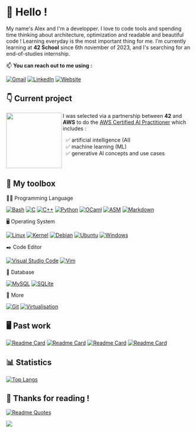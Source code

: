 # 👋 Hello !

My name's Alex and I'm a developper. I love to code tools and spending time thinking about architecture, optimization and readable and beautiful code ! Learning everyday is the most important thing for me. I’m currently learning at **42 School** since 6th november of 2023, and I's searching for an end-of-studies internship.

📫 **You can reach out to me using :**

[![Gmail](https://img.shields.io/badge/Gmail-D14836?logo=gmail&logoColor=white)](mailto:abourgeo@student.42.fr)
[![LinkedIn](https://custom-icon-badges.demolab.com/badge/LinkedIn-0A66C2?logo=linkedin-white&logoColor=fff)](https://www.linkedin.com/in/alex-bourgeois-547440366/)
[![Website](https://img.shields.io/website-up-down-green-red/http/shields.io.svg)](https://cv.42.fr/abourgeo)

## 👇 Current project

<img align="left" width="150" height="150" src="https://github.com/user-attachments/assets/8905b64f-841a-43de-a4b4-b870fd5d3692">

I was selected via a partnership between **42** and **AWS** to do the [AWS Certified AI Practitioner](https://aws.amazon.com/certification/certified-ai-practitioner/) which includes :

&nbsp; ✅ artificial intelligence (Al)\
&nbsp; ✅ machine learning (ML)\
&nbsp; ✅ generative Al concepts and use cases

<br>

## 🧰 My toolbox

🧑‍💻 Programming Language

[![Bash](https://img.shields.io/badge/Bash-4EAA25?logo=gnubash&logoColor=fff)](#)
[![C](https://img.shields.io/badge/C-00599C?logo=c&logoColor=white)](#)
[![C++](https://img.shields.io/badge/C++-%2300599C.svg?logo=c%2B%2B&logoColor=white)](#)
[![Python](https://img.shields.io/badge/Python-3776AB?logo=python&logoColor=fff)](#)
[![OCaml](https://img.shields.io/badge/OCaml-EC6813?logo=ocaml&logoColor=fff)](#)
[![ASM](https://img.shields.io/badge/ASM-1E90FF)](#)
[![Markdown](https://img.shields.io/badge/Markdown-%23000000.svg?logo=markdown&logoColor=white)](#)

🖥️ Operating System

[![Linux](https://img.shields.io/badge/Linux-FCC624?logo=linux&logoColor=black)](#)
[![Kernel](https://img.shields.io/badge/Kernel-8A2BE2)](#)
[![Debian](https://img.shields.io/badge/Debian-A81D33?logo=debian&logoColor=fff)](#)
[![Ubuntu](https://img.shields.io/badge/Ubuntu-E95420?logo=ubuntu&logoColor=white)](#)
[![Windows](https://custom-icon-badges.demolab.com/badge/Windows-0078D6?logo=windows11&logoColor=white)](#)

:black_nib: Code Editor

[![Visual Studio Code](https://custom-icon-badges.demolab.com/badge/Visual%20Studio%20Code-0078d7.svg?logo=vsc&logoColor=white)](#)
[![Vim](https://img.shields.io/badge/Vim-%2311AB00.svg?logo=vim&logoColor=white)](#)

:vhs: Database

[![MySQL](https://img.shields.io/badge/MySQL-4479A1?logo=mysql&logoColor=fff)](#)
[![SQLite](https://img.shields.io/badge/SQLite-%2307405e.svg?logo=sqlite&logoColor=white)](#)

📂 More

[![Git](https://img.shields.io/badge/Git-FF4500)](#)
[![Virtualisation](https://img.shields.io/badge/Virtualisation-7DF9FF)](#)

## 🖥 Past work

[![Readme Card](https://github-readme-stats.vercel.app/api/pin/?username=alexbrgs42&repo=KFS&theme=highcontrast)](https://github.com/alexbrgs42/KFS)
[![Readme Card](https://github-readme-stats.vercel.app/api/pin/?username=alexbrgs42&repo=malloc&theme=highcontrast)](https://github.com/alexbrgs42/malloc)
[![Readme Card](https://github-readme-stats.vercel.app/api/pin/?username=alexbrgs42&repo=42_Cub3D&theme=highcontrast)](https://github.com/alexbrgs42/42_Cub3D)
[![Readme Card](https://github-readme-stats.vercel.app/api/pin/?username=alexbrgs42&repo=42_MiniShell&theme=highcontrast)](https://github.com/alexbrgs42/42_MiniShell)


## 📊 Statistics

[![Top Langs](https://github-readme-stats.vercel.app/api/top-langs/?username=alexbrgs42&layout=donut-vertical&theme=dark)](https://github.com/anuraghazra/github-readme-stats)

## 🎉 Thanks for reading !

[![Readme Quotes](https://quotes-github-readme.vercel.app/api?type=horizontal&theme=dark)](https://github.com/piyushsuthar/github-readme-quotes)

<a target="_blank" rel="noopener noreferrer nofollow" href="https://camo.githubusercontent.com/d29e12fc9dbe987a57f309d86d9b8f81b45c7d8e7a09d5217464f8893e8dc2a7/68747470733a2f2f63617073756c652d72656e6465722e76657263656c2e6170702f6170693f747970653d776176696e6726636f6c6f723d6772616469656e74266865696768743d36302673656374696f6e3d666f6f746572"><img src="https://camo.githubusercontent.com/d29e12fc9dbe987a57f309d86d9b8f81b45c7d8e7a09d5217464f8893e8dc2a7/68747470733a2f2f63617073756c652d72656e6465722e76657263656c2e6170702f6170693f747970653d776176696e6726636f6c6f723d6772616469656e74266865696768743d36302673656374696f6e3d666f6f746572" data-canonical-src="https://capsule-render.vercel.app/api?type=waving&amp;color=gradient&amp;height=60&amp;section=footer" style="max-width: 100%;"></a>
